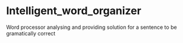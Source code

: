 # Intelligent_word_organizer

Word processor analysing and providing solution for a sentence to be gramatically correct
